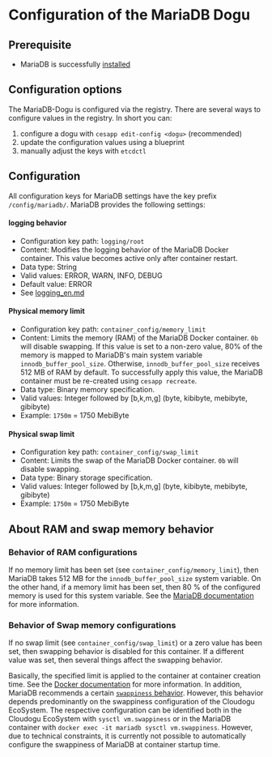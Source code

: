 # Configuration of the MariaDB Dogu

## Prerequisite

* MariaDB is successfully [installed](Install_Dogu_en.md)

## Configuration options

The MariaDB-Dogu is configured via the registry.
There are several ways to configure values in the registry.
In short you can:
1. configure a dogu with `cesapp edit-config <dogu>` (recommended)
2. update the configuration values using a blueprint
3. manually adjust the keys with `etcdctl`

## Configuration

All configuration keys for MariaDB settings have the key prefix `/config/mariadb/`.
MariaDB provides the following settings:

#### logging behavior
* Configuration key path: `logging/root`
* Content: Modifies the logging behavior of the MariaDB Docker container. This value becomes active only after container restart.
* Data type: String
* Valid values: ERROR, WARN, INFO, DEBUG
* Default value: ERROR
* See [logging_en.md](logging_en.md)

#### Physical memory limit
* Configuration key path: `container_config/memory_limit`
* Content: Limits the memory (RAM) of the MariaDB Docker container. `0b` will disable swapping. If this value is set to a non-zero value, 80% of the memory is mapped to MariaDB's main system variable `innodb_buffer_pool_size`. Otherwise, `innodb_buffer_pool_size` receives 512 MB of RAM by default. To successfully apply this value, the MariaDB container must be re-created using `cesapp recreate`. 
* Data type: Binary memory specification.
* Valid values: Integer followed by [b,k,m,g] (byte, kibibyte, mebibyte, gibibyte)
* Example: `1750m` = 1750 MebiByte

#### Physical swap limit
* Configuration key path: `container_config/swap_limit`
* Content: Limits the swap of the MariaDB Docker container. `0b` will disable swapping.
* Data type: Binary storage specification.
* Valid values: Integer followed by [b,k,m,g] (byte, kibibyte, mebibyte, gibibyte)
* Example: `1750m` = 1750 MebiByte


## About RAM and swap memory behavior

### Behavior of RAM configurations

If no memory limit has been set (see `container_config/memory_limit`), then MariaDB takes 512 MB for the `innodb_buffer_pool_size` system variable. On the other hand, if a memory limit has been set, then 80 % of the configured memory is used for this system variable. See the [MariaDB documentation](https://mariadb.com/kb/en/innodb-buffer-pool/) for more information.

### Behavior of Swap memory configurations

If no swap limit (see `container_config/swap_limit`) or a zero value has been set, then swapping behavior is disabled for this container. If a different value was set, then several things affect the swapping behavior.

Basically, the specified limit is applied to the container at container creation time. See the [Docker documentation](https://docs.docker.com/config/containers/resource_constraints/#--memory-swap-details) for more information. In addition, MariaDB recommends a certain [`swappiness` behavior](https://mariadb.com/kb/en/configuring-swappiness/). However, this behavior depends predominantly on the swappiness configuration of the Cloudogu EcoSystem. The respective configuration can be identified both in the Cloudogu EcoSystem with `sysctl vm.swappiness` or in the MariaDB container with `docker exec -it mariadb sysctl vm.swappiness`. However, due to technical constraints, it is currently not possible to automatically configure the swappiness of MariaDB at container startup time.
